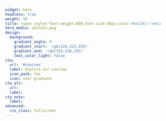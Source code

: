 ```yaml
---
widget: hero
headless: true
weight: 10
title: <span style="font-weight:600;font-size:40px;color:#be2363;">Welcome to</span><br><span style="font-weight:600;font-size:66px;color:#be2363;">KCL Men's Health</span><br><span style="font-weight:600;font-size:25px;color:#be2363;">A student society and research group</span>
hero_media: walnuts.png
design:
  background:
    gradient_angle: 0
    gradient_start: 'rgb(224,223,255)'
    gradient_end: 'rgb(153,238,255)'
    text_color_light: false
cta:
  url: '#courses'
  label: Explore our courses
  icon_pack: fas
  icon: user-graduate
cta_alt:
  url:
  label:
cta_note:
  label:
advanced:
  css_class: fullscreen
---
```

